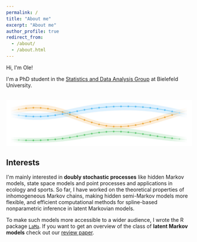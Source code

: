 ```yaml
---
permalink: /
title: "About me"
excerpt: "About me"
author_profile: true
redirect_from: 
  - /about/
  - /about.html
---
```


Hi, I'm Ole!

I'm a PhD student in the <a href="https://www.uni-bielefeld.de/fakultaeten/wirtschaftswissenschaften/lehrbereiche/stats/index.xml" target = "_blank">Statistics and Data Analysis Group</a> at Bielefeld University.

<br>
<img src="../images/pvariation.jpg">

## Interests

I'm mainly interested in **doubly stochastic processes** like hidden Markov models, state space models and point processes and applications in ecology and sports. So far, I have worked on the theoretical properties of inhomogeneous Markov chains, making hidden semi-Markov models more flexible, and efficient computational methods for spline-based nonparametric inference in latent Markovian models. 

To make such models more accessible to a wider audience, I wrote the R package <a href="https://janoleko.github.io/LaMa/" target = "_blank">`LaMa`</a>. If you want to get an overview of the class of **latent Markov models** check out our <a href = "https://arxiv.org/abs/2406.19157" target = "_blank">review paper</a>.

